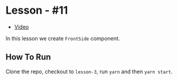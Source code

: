 # Lesson - #11

* [Video](https://www.youtube.com/watch?v=L3PbRgGXeS4)

In this lesson we create `FrontSide` component.

## How To Run

Clone the repo, checkout to `lesson-3`, run `yarn` and then `yarn start`.
